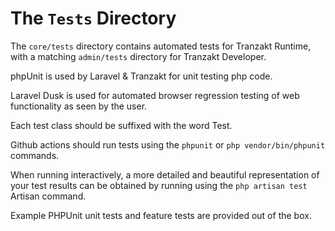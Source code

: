 # The `Tests` Directory
The `core/tests` directory contains automated tests for Tranzakt Runtime,
with a matching `admin/tests` directory for Tranzakt Developer.

phpUnit is used by Laravel & Tranzakt for unit testing php code.

Laravel Dusk is used for automated browser regression testing of web functionality as seen
by the user.

Each test class should be suffixed with the word Test.

Github actions should run tests using the `phpunit` or `php vendor/bin/phpunit` commands.

When running interactively, a more detailed and beautiful representation of your test results
can be obtained by running using the `php artisan test` Artisan command.

Example PHPUnit unit tests and feature tests are provided out of the box.
